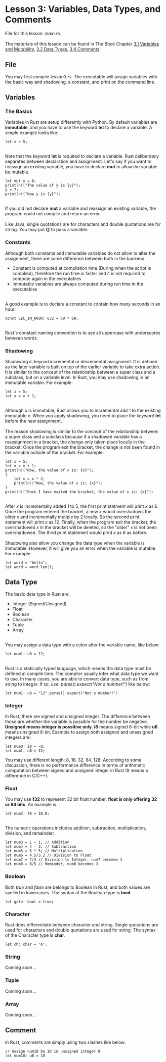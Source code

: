 # Lesson 3: Variables, Data Types, and Comments
File for this lesson: <i>main.rs</i>.
<br><br>
The materials of this lesson can be found in The Book Chapter <a href="https://doc.rust-lang.org/book/ch03-01-variables-and-mutability.html">3.1 Variables and Mutability</a>, <a href="https://doc.rust-lang.org/book/ch03-02-data-types.html">3.2 Data Types</a>, <a href="https://doc.rust-lang.org/book/ch03-04-comments.html">3.4 Comments</a>.

## File
You may first compile <i>lesson3.rs</i>. The executable will assign variables with the basic way and shadowing, a constant, and print on the command line.

## Variables
### The Basics
Variables in Rust are setup differently with Python. By default variables are <b>immutable</b>, and you have to use the keyword <b>let</b> to declare a variable. A simple example looks like:

```
let x = 5;
```
<br>
Note that the keyword <b>let</b> is required to declare a variable. Rust deliberately separates between declaration and assignment. Let's say if you want to reassign an existing variable, you have to declare <b>mut</b> to allow the variable be mutable.

```
let mut y = 6;
println!("The value of y is {y}");
y = 7;
println!("Now y is {y}");
```
<br>
If you did not declare <b>mut</b> a variable and reassign an existing variable, the program could not compile and return an error. 
<br><br>
Like Java, single quotations are for characters and double quotations are for string. You may put <b>{}</b> to pass a variable. 

### Constants
Although both constants and immutable variables do not allow to alter the assignment, there are some difference between both in the backend: 
<ul>
	<li>Constant is computed at compilation time (During when the script is complied), therefore the run time is faster and it is not required to compute again in the executables</li>
	<li>Immutable variables are always computed during run time in the executables</li>
</ul>
<br>
A good example is to declare a constant to contain how many seconds in an hour:

```
const SEC_IN_HOUR: u32 = 60 * 60;
```
<br>
Rust's constant naming convention is to use all uppercase with underscores between words.

### Shadowing
Shadowing is beyond incremental or decremental assignment. It is defined as the later variable is built on top of the earlier variable to take extra action. It is similar to the concept of the relationship between a super class and a subclass, but on a variable level. In Rust, you may use shadowing in an immutable variable. For example:

```
let x = 5;
let x = x + 1;
```
<br>
Although <i>x</i> is immutable, Rust allows you to incremental add 1 to the existing immutable <i>x</i>. When you apply shadowing, you need to place the keyword <b>let</b> before the new assignment.
<br><br>
The reason shadowing is similar to the concept of the relationship between a super class and a subclass because if a shadowed variable has a reassignment in a bracket, the change only taken place locally in the bracket. Once the program exit the bracket, the change is not been found in the variable outside of the bracket. For example:

```
let x = 5;
let x = x + 1;
println!("Now, the value of x is: {x}");
{
	let x = x * 2;
	println!("Now, the value of x is: {x}");
}
println!("Once I have exited the bracket, the value of x is: {x}");
```

<br>
After <i>x</i> is incrementally added 1 to 5, the first print statment will print <i>x</i> as 6. Once the program entered the bracket, a new <i>x</i> would overshadows the older <i>x</i> and incrementally mutiple by 2 locally. So the second print statement will print <i>x</i> as 12. Finally, when the program exit the bracket, the overshadowed <i>x</i> in the bracket will be deleted, so the "older" <i>x</i> is not been overshadowed. The third print statement would print <i>x</i> as 6 as before.
<br><br>
Shadowing also allow you change the data type when the variable is immutable. However, it will give you an error when the variable is mutable. For example:

```
let word = "hello";
let word = word.len();
```

## Data Type
The basic data type in Rust are:
<ul>
	<li>Integer (Signed/Unsigned)</li>
	<li>Float</li>
	<li>Boolean</li>
	<li>Character</li>
	<li>Tuple</li>
	<li>Array</li>
</ul>

<br>
You may assign a data type with a colon after the variable name, like below:

```
let num1: u8 = 12;
```
<br>
Rust is a statiically typed language, which means the data type must be defined at compile time. The compiler usually infer what data type we want to use. In many cases, you are able to convert data type, such as from string to integer. If so, use <i>.parse().expect("Not a number!")</i> like below:

```
let num1: u8 = "12".parse().expect("Not a number!")
```

### Integer
In Rust, there are signed and unsigned integer. The difference between those are whether the variable is possible for the number be negative. <b>Unsigned means integer is possitive only</b>. <b>i8</b> means signed 8-bit while <b>u8</b> means unsigned 8-bit. Example to assign both assigned and unassigned integers are:

```
let num0: i8 = -8;
let num1: u8 = 12;
```

You may use different length: 8, 16, 32, 64, 128. According to some discussion, there is no performance difference in terms of arithmetic computation between signed and unsigned integer in Rust (It means a difference in C/C++).

### Float
You may use <b>f32</b> to represent 32 bit float number, <b>float is only offering 32 or 64 bits</b>. An example is

```
let num2: f8 = 10.8;
```

<br>
The numeric operations includes addition, subtraction, multiplication, division, and remainder:

```
let num3 = 1 + 1; // Addition
let num4 = 4 - 3; // Subtraction
let num5 = 5 * 5; // Multiplication
let num6 = 4.5/3.2 // Division to Float
let num7 = 7/3 // Division to Integer, num7 becomes 2
let num8 = 8/5 // Reminder, num8 becomes 3
```

### Boolean
Both <i>true</i> and <i>false</i> are belongs to Boolean in Rust, and both values are spelled in lowercases. The syntax of the Boolean type is <b>bool</b>.

```
let gate: bool = true;
```

### Character
Rust does differentiate between character and string. Single quotations are used for characters and double quotations are used for string. The syntax of the Character type is <b>char</b>.

```
let ch: char = 'A';
```

### String
Coming soon...

### Tuple
Coming soon...

### Array
Coming soon...

## Comment
In Rust, comments are simply using two slashes like below:

```
// Assign num10 be 10 in unsigned integer 8
let num10: u8 = 10
```

